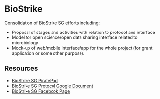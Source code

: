 BioStrike
=========

Consolidation of BioStrike SG efforts including:

- Proposal of stages and activities with relation to protocol and interface
- Model for open science/open data sharing interface related to microbiology
- Mock-up of web/mobile interface/app for the whole project (for grant application or some other purpose).

Resources
---------
* [BioStrike SG PiratePad][1]
* [BioStrike SG Protocol Google Document][2]
* [BioStrike SG Facebook Page][3]

[1]: https://www.piratepad.ca/p/NM5214
[2]: https://docs.google.com/document/d/1CV7e6SlQV0Mx046NeTUnzteKIbpLQkWWaxf_VOhj0Oc
[3]: https://www.facebook.com/biostrikesg
